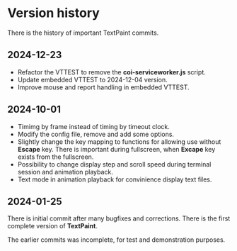 # Version history

There is the history of important TextPaint commits\.

## 2024\-12\-23


* Refactor the VTTEST to remove the **coi\-serviceworker\.js** script\.
* Update embedded VTTEST to 2024\-12\-04 version\.
* Improve mouse and report handling in embedded VTTEST\.

## 2024\-10\-01


* Timimg by frame instead of timing by timeout clock\.
* Modify the config file, remove and add some options\.
* Slightly change the key mapping to functions for allowing use without **Escape** key\. There is important during fullscreen, when **Excape** key exists from the fullscreen\.
* Possibility to change display step and scroll speed during terminal session and animation playback\.
* Text mode in animation playback for convinience display text files\.

## 2024\-01\-25

There is initial commit after many bugfixes and corrections\. There is the first complete version of **TextPaint**\.

The earlier commits was incomplete, for test and demonstration purposes\.




